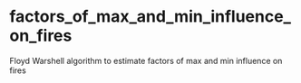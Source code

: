 # factors_of_max_and_min_influence_on_fires
Floyd Warshell algorithm to estimate factors of max and min influence on fires
